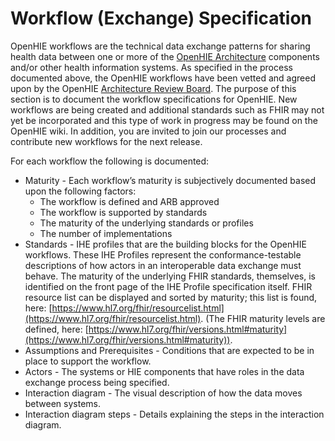 # Workflow (Exchange) Specification

OpenHIE workflows are the technical data exchange patterns for sharing health data between one or more of the [OpenHIE Architecture](https://wiki.ohie.org/pages/viewpage.action?pageId=8454157) components and/or other health information systems. As specified in the process documented above, the OpenHIE workflows have been vetted and agreed upon by the OpenHIE [Architecture Review Board](https://wiki.ohie.org/display/documents/Architecture+Review+Board+Members%2C+Responsibilities+and+Deliverables). The purpose of this section is to document the workflow specifications for OpenHIE.  New workflows are being created and additional standards such as FHIR may not yet be incorporated and this type of work in progress may be found on the OpenHIE wiki. In addition, you are invited to join our processes and contribute new workflows for the next release.&#x20;

For each workflow the following is documented: &#x20;

* Maturity - Each workflow’s maturity is subjectively documented based upon the following factors: &#x20;
  * The workflow is defined and ARB approved
  * The workflow is supported by standards
  * The maturity of the underlying standards or profiles
  * The number of implementations&#x20;
* Standards - IHE profiles that are the building blocks for the OpenHIE workflows.  These IHE Profiles represent the conformance-testable descriptions of how actors in an interoperable data exchange must behave. The maturity of the underlying FHIR standards, themselves, is identified on the front page of the IHE Profile specification itself. FHIR resource list can be displayed and sorted by maturity; this list is found, here: [https://www.hl7.org/fhir/resourcelist.html](https://www.hl7.org/fhir/resourcelist.html). (The FHIR maturity levels are defined, here: [https://www.hl7.org/fhir/versions.html#maturity](https://www.hl7.org/fhir/versions.html#maturity)).
* Assumptions and Prerequisites - Conditions that are expected to be in place to support the workflow. &#x20;
* Actors - The systems or HIE components that have roles in the data exchange process being specified. &#x20;
* Interaction diagram - The visual description of how the data moves between systems. &#x20;
* Interaction diagram steps - Details explaining the steps in the interaction diagram. &#x20;

